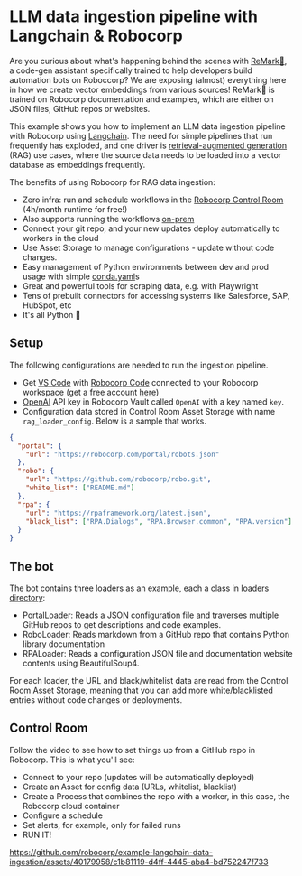 # LLM data ingestion pipeline with Langchain & Robocorp

Are you curious about what's happening behind the scenes with [ReMark💬](https://chat.robocorp.com), a code-gen assistant specifically trained to help developers build automation bots on Roboccorp? We are exposing (almost) everything here in how we create vector embeddings from various sources! ReMark💬 is trained on Robocorp documentation and examples, which are either on JSON files, GitHub repos or websites.

This example shows you how to implement an LLM data ingestion pipeline with Robocorp using [Langchain](https://python.langchain.com/docs/get_started/introduction.html). The need for simple pipelines that run frequently has exploded, and one driver is [retrieval-augmented generation](https://www.promptingguide.ai/techniques/rag) (RAG) use cases, where the source data needs to be loaded into a vector database as embeddings frequently.

The benefits of using Robocorp for RAG data ingestion:

- Zero infra: run and schedule workflows in the [Robocorp Control Room](https://cloud.robocorp.com) (4h/month runtime for free!)
- Also supports running the workflows [on-prem](https://robocorp.com/docs/control-room/unattended/worker-setups)
- Connect your git repo, and your new updates deploy automatically to workers in the cloud
- Use Asset Storage to manage configurations - update without code changes.
- Easy management of Python environments between dev and prod usage with simple [conda.yaml](conda.yaml)s
- Great and powerful tools for scraping data, e.g. with Playwright
- Tens of prebuilt connectors for accessing systems like Salesforce, SAP, HubSpot, etc
- It's all Python 🐍

## Setup

The following configurations are needed to run the ingestion pipeline.

- Get [VS Code](https://code.visualstudio.com/) with [Robocorp Code](https://marketplace.visualstudio.com/items?itemName=robocorp.robocorp-code) connected to your Robocorp workspace (get a free account [here](https://cloud.robocorp.com))
- [OpenAI](https://platform.openai.com/) API key in Robocorp Vault called `OpenAI` with a key named `key`.
- Configuration data stored in Control Room Asset Storage with name `rag_loader_config`. Below is a sample that works.

```json
{
  "portal": {
    "url": "https://robocorp.com/portal/robots.json"
  },
  "robo": {
    "url": "https://github.com/robocorp/robo.git",
    "white_list": ["README.md"]
  },
  "rpa": {
    "url": "https://rpaframework.org/latest.json",
    "black_list": ["RPA.Dialogs", "RPA.Browser.common", "RPA.version"]
  }
}
```

## The bot

The bot contains three loaders as an example, each a class in [loaders directory](/loaders/):

- PortalLoader: Reads a JSON configuration file and traverses multiple GitHub repos to get descriptions and code examples.
- RoboLoader: Reads markdown from a GitHub repo that contains Python library documentation
- RPALoader: Reads a configuration JSON file and documentation website contents using BeautifulSoup4.

For each loader, the URL and black/whitelist data are read from the Control Room Asset Storage, meaning that you can add more white/blacklisted entries without code changes or deployments.

## Control Room

Follow the video to see how to set things up from a GitHub repo in Robocorp. This is what you'll see:

- Connect to your repo (updates will be automatically deployed)
- Create an Asset for config data (URLs, whitelist, blacklist)
- Create a Process that combines the repo with a worker, in this case, the Robocorp cloud container
- Configure a schedule
- Set alerts, for example, only for failed runs
- RUN IT!

https://github.com/robocorp/example-langchain-data-ingestion/assets/40179958/c1b81119-d4ff-4445-aba4-bd752247f733

